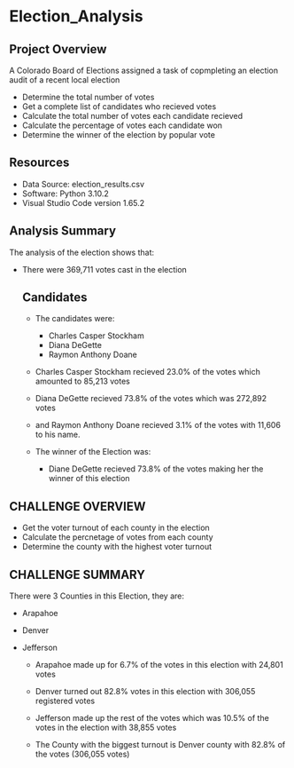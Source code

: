 # Election_Analysis

## Project Overview
A Colorado Board of Elections assigned a task of copmpleting an election audit of a recent local election

- Determine the total number of votes
- Get a complete list of candidates who recieved votes
- Calculate the total number of votes each candidate recieved
- Calculate the percentage of votes each candidate won
- Determine the winner of the election by popular vote

## Resources
- Data Source: election_results.csv
- Software: Python 3.10.2 
- Visual Studio Code version 1.65.2

## Analysis Summary
The analysis of the election shows that:
- There were 369,711 votes cast in the election

  ## Candidates
   - The candidates were:
     - Charles Casper Stockham
      - Diana DeGette
      - Raymon Anthony Doane
  
    - Charles Casper Stockham recieved 23.0% of the votes which amounted to 85,213 votes
    - Diana DeGette recieved 73.8% of the votes which was 272,892 votes
    - and Raymon Anthony Doane recieved 3.1% of the votes with 11,606 to his name.
    
    - The winner of the Election was:
        - Diane DeGette recieved 73.8% of the votes making her the winner of this election
 
## CHALLENGE OVERVIEW
- Get the voter turnout of each county in the election
- Calculate the percnetage of votes from each county
- Determine the county with the highest voter turnout


## CHALLENGE SUMMARY
There were 3 Counties in this Election, they are:
  - Arapahoe
  - Denver
  - Jefferson
 
    - Arapahoe made up for 6.7% of the votes in this election with 24,801 votes
    - Denver turned out 82.8% votes in this election with 306,055 registered votes
    - Jefferson made up the rest of the votes which was 10.5% of the votes in the election with 38,855 votes
  
    - The County with the biggest turnout is Denver county with 82.8% of the votes (306,055 votes)
